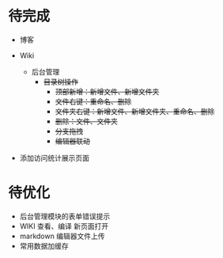 # 待完成

* 博客
* Wiki
    * 后台管理 
        * ~~目录树操作~~
            * ~~顶部新增：新增文件、新增文件夹~~
            * ~~文件右键：重命名、删除~~
            * ~~文件夹右键：新增文件、新增文件夹、重命名、删除~~  
            * ~~删除：文件、文件夹~~
            * ~~分支拖拽~~
            * ~~编辑器联动~~
            
* 添加访问统计展示页面

# 待优化

* 后台管理模块的表单错误提示
* WIKI 查看、编译 新页面打开
* markdown 编辑器文件上传
* 常用数据加缓存
